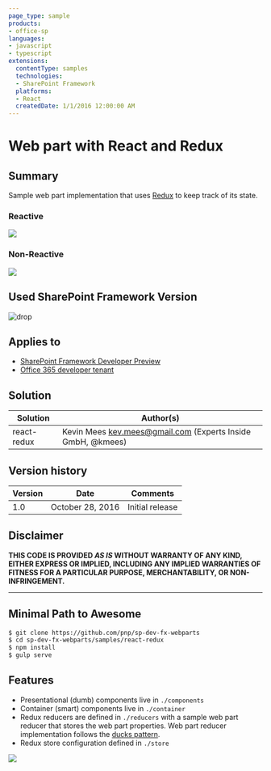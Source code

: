 ```yaml
---
page_type: sample
products:
- office-sp
languages:
- javascript
- typescript
extensions:
  contentType: samples
  technologies:
  - SharePoint Framework
  platforms:
  - React
  createdDate: 1/1/2016 12:00:00 AM
---
```

# Web part with React and Redux

## Summary

Sample web part implementation that uses [Redux](https://github.com/reactjs/redux) to keep track of its state.

### Reactive

![](https://i.gyazo.com/729c4addf6c992513f8eb91a3fa0e302.gif)

### Non-Reactive

![](https://i.gyazo.com/1981f22fa6a162931a29ce8dad9c2657.gif)

## Used SharePoint Framework Version

![drop](https://img.shields.io/badge/drop-drop5-red.svg)

## Applies to

* [SharePoint Framework Developer Preview](https://docs.microsoft.com/sharepoint/dev/spfx/sharepoint-framework-overview)
* [Office 365 developer tenant](https://docs.microsoft.com/sharepoint/dev/spfx/set-up-your-developer-tenant)

## Solution

Solution|Author(s)
--------|---------
react-redux | Kevin Mees <kev.mees@gmail.com> (Experts Inside GmbH, @kmees)

## Version history

Version|Date|Comments
-------|----|--------
1.0|October 28, 2016|Initial release

## Disclaimer

**THIS CODE IS PROVIDED *AS IS* WITHOUT WARRANTY OF ANY KIND, EITHER EXPRESS OR IMPLIED, INCLUDING ANY IMPLIED WARRANTIES OF FITNESS FOR A PARTICULAR PURPOSE, MERCHANTABILITY, OR NON-INFRINGEMENT.**

---

## Minimal Path to Awesome

```sh
$ git clone https://github.com/pnp/sp-dev-fx-webparts
$ cd sp-dev-fx-webparts/samples/react-redux
$ npm install
$ gulp serve
```

## Features

* Presentational (dumb) components live in `./components`
* Container (smart) components live in `./container`
* Redux reducers are defined in `./reducers` with a sample web part reducer that stores the web part properties.
  Web part reducer implementation follows the [ducks pattern](https://github.com/erikras/ducks-modular-redux).
* Redux store configuration defined in `./store`

<img src="https://telemetry.sharepointpnp.com/sp-dev-fx-webparts/samples/react-redux" />
